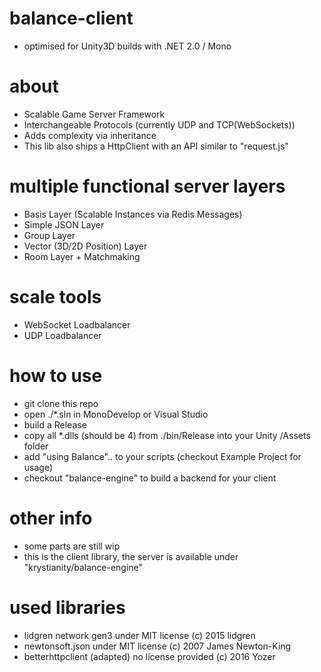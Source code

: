 # balance-client
- optimised for Unity3D builds with .NET 2.0 / Mono

# about
- Scalable Game Server Framework
- Interchangeable Protocols (currently UDP and TCP(WebSockets))
- Adds complexity via inheritance
- This lib also ships a HttpClient with an API similar to "request.js"

# multiple functional server layers
- Basis Layer (Scalable Instances via Redis Messages)
- Simple JSON Layer
- Group Layer
- Vector (3D/2D Position) Layer
- Room Layer + Matchmaking

# scale tools
- WebSocket Loadbalancer
- UDP Loadbalancer

# how to use
- git clone this repo
- open ./*.sln in MonoDevelop or Visual Studio
- build a Release
- copy all *.dlls (should be 4) from ./bin/Release into your Unity /Assets folder
- add "using Balance".. to your scripts (checkout Example Project for usage)
- checkout "balance-engine" to build a backend for your client

# other info
- some parts are still wip
- this is the client library, the server is available under "krystianity/balance-engine"

# used libraries
- lidgren network gen3 under MIT license (c) 2015 lidgren
- newtonsoft.json under MIT license (c) 2007 James Newton-King
- betterhttpclient (adapted) no license provided (c) 2016 Yozer
